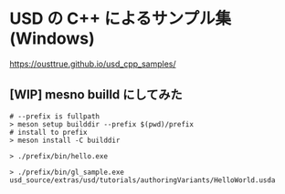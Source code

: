 # USD の C++ によるサンプル集(Windows)

<https://ousttrue.github.io/usd_cpp_samples/>


## [WIP] mesno builld にしてみた

```
# --prefix is fullpath
> meson setup builddir --prefix $(pwd)/prefix 
# install to prefix
> meson install -C builddir

> ./prefix/bin/hello.exe

> ./prefix/bin/gl_sample.exe usd_source/extras/usd/tutorials/authoringVariants/HelloWorld.usda
```

